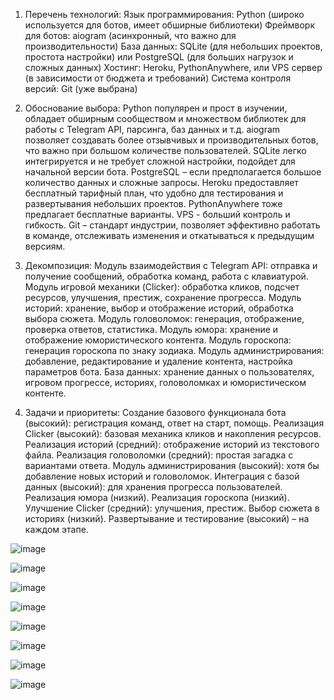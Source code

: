 1. Перечень технологий:
Язык программирования: Python (широко используется для ботов, имеет обширные библиотеки)
Фреймворк для ботов: aiogram (асинхронный, что важно для производительности) 
База данных: SQLite (для небольших проектов, простота настройки) или PostgreSQL (для больших нагрузок и сложных данных)
Хостинг: Heroku, PythonAnywhere, или VPS сервер (в зависимости от бюджета и требований)
Система контроля версий: Git (уже выбрана)

2. Обоснование выбора:
Python популярен и прост в изучении, обладает обширным сообществом и множеством библиотек для работы с Telegram API, парсинга, баз данных и т.д.
aiogram позволяет создавать более отзывчивых и производительных ботов, что важно при большом количестве пользователей. 
SQLite легко интегрируется и не требует сложной настройки, подойдет для начальной версии бота. PostgreSQL – если предполагается большое количество данных и сложные запросы.
Heroku предоставляет бесплатный тарифный план, что удобно для тестирования и развертывания небольших проектов. PythonAnywhere тоже предлагает бесплатные варианты. VPS - больший контроль и гибкость.
Git – стандарт индустрии, позволяет эффективно работать в команде, отслеживать изменения и откатываться к предыдущим версиям.

3. Декомпозиция:
Модуль взаимодействия с Telegram API: отправка и получение сообщений, обработка команд, работа с клавиатурой.
Модуль игровой механики (Clicker): обработка кликов, подсчет ресурсов, улучшения, престиж, сохранение прогресса.
Модуль историй: хранение, выбор и отображение историй, обработка выбора сюжета.
Модуль головоломок: генерация, отображение, проверка ответов, статистика.
Модуль юмора: хранение и отображение юмористического контента.
Модуль гороскопа: генерация гороскопа по знаку зодиака.
Модуль администрирования: добавление, редактирование и удаление контента, настройка параметров бота.
База данных: хранение данных о пользователях, игровом прогрессе, историях, головоломках и юмористическом контенте.

4. Задачи и приоритеты:
Создание базового функционала бота (высокий): регистрация команд, ответ на старт, помощь.
Реализация Clicker (высокий): базовая механика кликов и накопления ресурсов.
Реализация историй (средний): отображение историй из текстового файла.
Реализация головоломки (средний): простая загадка с вариантами ответа.
Модуль администрирования (высокий): хотя бы добавление новых историй и головоломок.
Интеграция с базой данных (высокий): для хранения прогресса пользователей.
Реализация юмора (низкий).
Реализация гороскопа (низкий).
Улучшение Clicker (средний): улучшения, престиж.
Выбор сюжета в историях (низкий).
Развертывание и тестирование (высокий) – на каждом этапе.

![image](https://github.com/user-attachments/assets/981530aa-4c8b-4977-bb13-fc80c96d86f5)

![image](https://github.com/user-attachments/assets/921e3674-0a8d-43d8-a31c-de862d18b251)

![image](https://github.com/user-attachments/assets/fc7b17b0-2cf4-4d22-99b0-8217a880b36c)

![image](https://github.com/user-attachments/assets/448b2b7f-1857-4fd0-af08-a9819a208294)

![image](https://github.com/user-attachments/assets/4e57372e-40df-42ec-93b2-ba9029e73c8c)

![image](https://github.com/user-attachments/assets/9dc26ec5-9d4e-43ac-9b6f-e96e6f39b5d9)

![image](https://github.com/user-attachments/assets/e24647b3-d1e1-43ad-a8fe-50efe904d072)

![image](https://github.com/user-attachments/assets/65ebdc89-2c23-4995-9e91-0989a36ea891)







